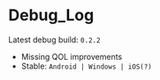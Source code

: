 # Debug_Log

Latest debug build: `0.2.2`

- Missing QOL improvements
- Stable: `Android | Windows | iOS(?)`
